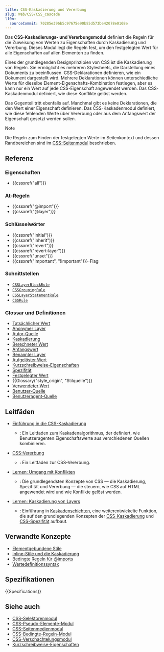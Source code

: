 ```yaml
---
title: CSS-Kaskadierung und Vererbung
slug: Web/CSS/CSS_cascade
l10n:
  sourceCommit: 70285e396b5c97675e90b85d573be42078e0168e
---
```


Das **CSS-Kaskadierungs- und Vererbungsmodul** definiert die Regeln für die Zuweisung von Werten zu Eigenschaften durch Kaskadierung und Vererbung. Dieses Modul legt die Regeln fest, um den festgelegten Wert für alle Eigenschaften auf allen Elementen zu finden.

Eines der grundlegenden Designprinzipien von CSS ist die Kaskadierung von Regeln. Sie ermöglicht es mehreren Stylesheets, die Darstellung eines Dokuments zu beeinflussen. CSS-Deklarationen definieren, wie ein Dokument dargestellt wird. Mehrere Deklarationen können unterschiedliche Werte für dieselbe Element-Eigenschafts-Kombination festlegen, aber es kann nur ein Wert auf jede CSS-Eigenschaft angewendet werden. Das CSS-Kaskadenmodul definiert, wie diese Konflikte gelöst werden.

Das Gegenteil tritt ebenfalls auf. Manchmal gibt es keine Deklarationen, die den Wert einer Eigenschaft definieren. Das CSS-Kaskadenmodul definiert, wie diese fehlenden Werte über Vererbung oder aus dem Anfangswert der Eigenschaft gesetzt werden sollen.

> [!NOTE]
> Die Regeln zum Finden der festgelegten Werte im Seitenkontext und dessen Randbereichen sind im [CSS-Seitenmodul](/de/docs/Web/CSS/CSS_paged_media) beschrieben.

## Referenz

### Eigenschaften

- {{cssxref("all")}}

### At-Regeln

- {{cssxref("@import")}}
- {{cssxref("@layer")}}

### Schlüsselwörter

- {{cssxref("initial")}}
- {{cssxref("inherit")}}
- {{cssxref("revert")}}
- {{cssxref("revert-layer")}}
- {{cssxref("unset")}}
- {{cssxref("important", "!important")}}-Flag

### Schnittstellen

- [`CSSLayerBlockRule`](/de/docs/Web/API/CSSLayerBlockRule)
- [`CSSGroupingRule`](/de/docs/Web/API/CSSGroupingRule)
- [`CSSLayerStatementRule`](/de/docs/Web/API/CSSLayerStatementRule)
- [`CSSRule`](/de/docs/Web/API/CSSRule)

### Glossar und Definitionen

- [Tatsächlicher Wert](/de/docs/Web/CSS/CSS_cascade/Value_processing#actual_value)
- [Anonymer Layer](/de/docs/Learn_web_development/Core/Styling_basics/Cascade_layers#the_layer_block_at-rule_for_named_and_anonymous_layers)
- [Autor-Quelle](/de/docs/Web/CSS/CSS_cascade/Cascade#author_stylesheets)
- [Kaskadierung](/de/docs/Web/CSS/CSS_cascade/Cascade)
- [Berechneter Wert](/de/docs/Web/CSS/CSS_cascade/Value_processing#computed_value)
- [Anfangswert](/de/docs/Web/CSS/CSS_cascade/Value_processing#initial_value)
- [Benannter Layer](/de/docs/Learn_web_development/Core/Styling_basics/Cascade_layers#the_layer_statement_at-rule_for_named_layers)
- [Aufgelöster Wert](/de/docs/Web/CSS/CSS_cascade/Value_processing#resolved_value)
- [Kurzschreibweise-Eigenschaften](/de/docs/Web/CSS/CSS_cascade/Shorthand_properties)
- [Spezifität](/de/docs/Web/CSS/CSS_cascade/Specificity)
- [Festgelegter Wert](/de/docs/Web/CSS/CSS_cascade/Value_processing#specified_value)
- {{Glossary("style_origin", "Stilquelle")}}
- [Verwendeter Wert](/de/docs/Web/CSS/CSS_cascade/Value_processing#used_value)
- [Benutzer-Quelle](/de/docs/Web/CSS/CSS_cascade/Cascade#user_stylesheets)
- [Benutzeragent-Quelle](/de/docs/Web/CSS/CSS_cascade/Cascade#user-agent_stylesheets)

## Leitfäden

- [Einführung in die CSS-Kaskadierung](/de/docs/Web/CSS/CSS_cascade/Cascade)
  - : Ein Leitfaden zum Kaskadenalgorithmus, der definiert, wie Benutzeragenten Eigenschaftswerte aus verschiedenen Quellen kombinieren.

- [CSS-Vererbung](/de/docs/Web/CSS/CSS_cascade/Inheritance)
  - : Ein Leitfaden zur CSS-Vererbung.

- [Lernen: Umgang mit Konflikten](/de/docs/Learn_web_development/Core/Styling_basics/Handling_conflicts)
  - : Die grundlegendsten Konzepte von CSS — die Kaskadierung, Spezifität und Vererbung — die steuern, wie CSS auf HTML angewendet wird und wie Konflikte gelöst werden.

- [Lernen: Kaskadierung von Layers](/de/docs/Learn_web_development/Core/Styling_basics/Cascade_layers)
  - : Einführung in [Kaskadenschichten](/de/docs/Web/CSS/@layer), eine weiterentwickelte Funktion, die auf den grundlegenden Konzepten der [CSS-Kaskadierung](/de/docs/Web/CSS/CSS_cascade/Cascade) und [CSS-Spezifität](/de/docs/Web/CSS/CSS_cascade/Specificity) aufbaut.

## Verwandte Konzepte

- [Elementgebundene Stile](/de/docs/Web/HTML/Reference/Global_attributes/style)
- [Inline-Stile und die Kaskadierung](/de/docs/Web/CSS/CSS_cascade/Cascade#inline_styles)
- [Bedingte Regeln für @imports](/de/docs/Web/CSS/@import#importing_css_rules_conditional_on_media_queries)
- [Wertedefinitionssyntax](/de/docs/Web/CSS/CSS_values_and_units/Value_definition_syntax)

## Spezifikationen

{{Specifications}}

## Siehe auch

- [CSS-Selektorenmodul](/de/docs/Web/CSS/CSS_selectors)
- [CSS-Pseudo-Elemente-Modul](/de/docs/Web/CSS/CSS_pseudo-elements)
- [CSS-Seitenmedienmodul](/de/docs/Web/CSS/CSS_paged_media)
- [CSS-Bedingte-Regeln-Modul](/de/docs/Web/CSS/CSS_conditional_rules)
- [CSS-Verschachtelungsmodul](/de/docs/Web/CSS/CSS_nesting)
- [Kurzschreibweise-Eigenschaften](/de/docs/Web/CSS/CSS_cascade/Shorthand_properties)
